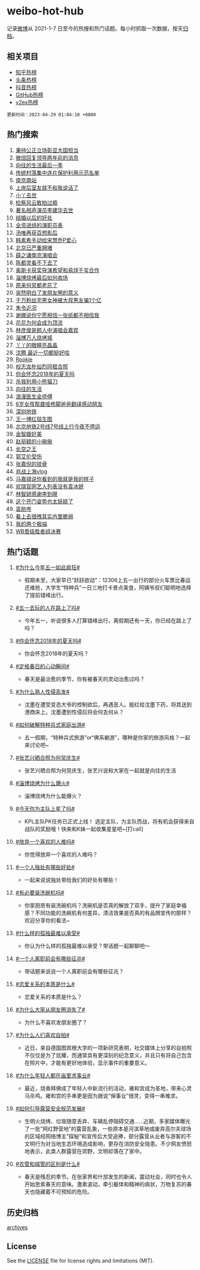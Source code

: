 # weibo-hot-hub

记录[微博](https://www.weibo.com)从 2021-1-7 日至今的热搜和热门话题。每小时抓取一次数据，按天[归档](archives)。

## 相关项目

- [知乎热榜](https://github.com/lonnyzhang423/zhihu-hot-hub)
- [头条热榜](https://github.com/lonnyzhang423/toutiao-hot-hub)
- [抖音热榜](https://github.com/lonnyzhang423/douyin-hot-hub)
- [GitHub热榜](https://github.com/lonnyzhang423/github-hot-hub)
- [v2ex热榜](https://github.com/lonnyzhang423/v2ex-hot-hub)


`更新时间：2023-04-29 01:04:10 +0800`

## 热门搜索

1. [秉持公正立场彰显大国担当](https://m.weibo.cn/search?containerid=100103type%3D1%26t%3D10%26q%3D%23%E7%A7%89%E6%8C%81%E5%85%AC%E6%AD%A3%E7%AB%8B%E5%9C%BA%E5%BD%B0%E6%98%BE%E5%A4%A7%E5%9B%BD%E6%8B%85%E5%BD%93%23&stream_entry_id=51&isnewpage=1&extparam=seat%3D1%26filter_type%3Drealtimehot%26dgr%3D0%26pos%3D0%26c_type%3D51%26stream_entry_id%3D51%26cate%3D10103%26display_time%3D1682701449%26pre_seqid%3D16827014493270639613&luicode=10000011&lfid=106003type%253D25%2526t%253D3%2526disable_hot%253D1%2526filter_type%253Drealtimehot)
1. [微信回复领导两年前的消息](https://m.weibo.cn/search?containerid=100103type%3D1%26t%3D10%26q%3D%23%E5%BE%AE%E4%BF%A1%E5%9B%9E%E5%A4%8D%E9%A2%86%E5%AF%BC%E4%B8%A4%E5%B9%B4%E5%89%8D%E7%9A%84%E6%B6%88%E6%81%AF%23&stream_entry_id=31&isnewpage=1&extparam=seat%3D1%26pos%3D0%26filter_type%3Drealtimehot%26lcate%3D5001%26stream_entry_id%3D31%26q%3D%2523%25E5%25BE%25AE%25E4%25BF%25A1%25E5%259B%259E%25E5%25A4%258D%25E9%25A2%2586%25E5%25AF%25BC%25E4%25B8%25A4%25E5%25B9%25B4%25E5%2589%258D%25E7%259A%2584%25E6%25B6%2588%25E6%2581%25AF%2523%26dgr%3D0%26band_rank%3D1%26flag%3D2%26c_type%3D31%26realpos%3D1%26cate%3D5001%26display_time%3D1682701449%26pre_seqid%3D16827014493270639613&luicode=10000011&lfid=106003type%253D25%2526t%253D3%2526disable_hot%253D1%2526filter_type%253Drealtimehot)
1. [向往的生活最后一季](https://m.weibo.cn/search?containerid=100103type%3D1%26t%3D10%26q%3D%E5%90%91%E5%BE%80%E7%9A%84%E7%94%9F%E6%B4%BB%E6%9C%80%E5%90%8E%E4%B8%80%E5%AD%A3&stream_entry_id=31&isnewpage=1&extparam=seat%3D1%26pos%3D1%26filter_type%3Drealtimehot%26lcate%3D5001%26stream_entry_id%3D31%26q%3D%25E5%2590%2591%25E5%25BE%2580%25E7%259A%2584%25E7%2594%259F%25E6%25B4%25BB%25E6%259C%2580%25E5%2590%258E%25E4%25B8%2580%25E5%25AD%25A3%26dgr%3D0%26band_rank%3D2%26flag%3D2%26c_type%3D31%26realpos%3D2%26cate%3D5001%26display_time%3D1682701449%26pre_seqid%3D16827014493270639613&luicode=10000011&lfid=106003type%253D25%2526t%253D3%2526disable_hot%253D1%2526filter_type%253Drealtimehot)
1. [传统村落集中连片保护利用示范名单](https://m.weibo.cn/search?containerid=100103type%3D1%26t%3D10%26q%3D%23%E4%BC%A0%E7%BB%9F%E6%9D%91%E8%90%BD%E9%9B%86%E4%B8%AD%E8%BF%9E%E7%89%87%E4%BF%9D%E6%8A%A4%E5%88%A9%E7%94%A8%E7%A4%BA%E8%8C%83%E5%90%8D%E5%8D%95%23&stream_entry_id=31&isnewpage=1&extparam=seat%3D1%26pos%3D2%26filter_type%3Drealtimehot%26lcate%3D5001%26stream_entry_id%3D31%26q%3D%2523%25E4%25BC%25A0%25E7%25BB%259F%25E6%259D%2591%25E8%2590%25BD%25E9%259B%2586%25E4%25B8%25AD%25E8%25BF%259E%25E7%2589%2587%25E4%25BF%259D%25E6%258A%25A4%25E5%2588%25A9%25E7%2594%25A8%25E7%25A4%25BA%25E8%258C%2583%25E5%2590%258D%25E5%258D%2595%2523%26dgr%3D0%26band_rank%3D3%26flag%3D0%26c_type%3D31%26realpos%3D3%26cate%3D5001%26display_time%3D1682701449%26pre_seqid%3D16827014493270639613&luicode=10000011&lfid=106003type%253D25%2526t%253D3%2526disable_hot%253D1%2526filter_type%253Drealtimehot)
1. [南京南站](https://m.weibo.cn/search?containerid=100103type%3D1%26t%3D10%26q%3D%E5%8D%97%E4%BA%AC%E5%8D%97%E7%AB%99&stream_entry_id=31&isnewpage=1&extparam=seat%3D1%26pos%3D3%26filter_type%3Drealtimehot%26lcate%3D5001%26stream_entry_id%3D31%26q%3D%25E5%258D%2597%25E4%25BA%25AC%25E5%258D%2597%25E7%25AB%2599%26dgr%3D0%26band_rank%3D4%26flag%3D2%26c_type%3D31%26realpos%3D4%26cate%3D5001%26display_time%3D1682701449%26pre_seqid%3D16827014493270639613&luicode=10000011&lfid=106003type%253D25%2526t%253D3%2526disable_hot%253D1%2526filter_type%253Drealtimehot)
1. [上岸后室友就不和我说话了](https://m.weibo.cn/search?containerid=100103type%3D1%26t%3D10%26q%3D%23%E4%B8%8A%E5%B2%B8%E5%90%8E%E5%AE%A4%E5%8F%8B%E5%B0%B1%E4%B8%8D%E5%92%8C%E6%88%91%E8%AF%B4%E8%AF%9D%E4%BA%86%23&stream_entry_id=31&isnewpage=1&extparam=seat%3D1%26pos%3D4%26filter_type%3Drealtimehot%26lcate%3D5001%26stream_entry_id%3D31%26q%3D%2523%25E4%25B8%258A%25E5%25B2%25B8%25E5%2590%258E%25E5%25AE%25A4%25E5%258F%258B%25E5%25B0%25B1%25E4%25B8%258D%25E5%2592%258C%25E6%2588%2591%25E8%25AF%25B4%25E8%25AF%259D%25E4%25BA%2586%2523%26dgr%3D0%26band_rank%3D5%26flag%3D0%26c_type%3D31%26realpos%3D5%26cate%3D5001%26display_time%3D1682701449%26pre_seqid%3D16827014493270639613&luicode=10000011&lfid=106003type%253D25%2526t%253D3%2526disable_hot%253D1%2526filter_type%253Drealtimehot)
1. [小丫去世](https://m.weibo.cn/search?containerid=100103type%3D1%26t%3D10%26q%3D%E5%B0%8F%E4%B8%AB%E5%8E%BB%E4%B8%96&stream_entry_id=31&isnewpage=1&extparam=seat%3D1%26pos%3D5%26filter_type%3Drealtimehot%26lcate%3D5001%26stream_entry_id%3D31%26q%3D%25E5%25B0%258F%25E4%25B8%25AB%25E5%258E%25BB%25E4%25B8%2596%26dgr%3D0%26band_rank%3D6%26flag%3D0%26c_type%3D31%26realpos%3D6%26cate%3D5001%26display_time%3D1682701449%26pre_seqid%3D16827014493270639613&luicode=10000011&lfid=106003type%253D25%2526t%253D3%2526disable_hot%253D1%2526filter_type%253Drealtimehot)
1. [检察风云敢拍过瘾](https://m.weibo.cn/search?containerid=100103type%3D1%26t%3D10%26q%3D%23%E6%A3%80%E5%AF%9F%E9%A3%8E%E4%BA%91%E6%95%A2%E6%8B%8D%E8%BF%87%E7%98%BE%23&stream_entry_id=31&isnewpage=1&extparam=seat%3D1%26pos%3D6%26lcate%3D5001%26filter_type%3Drealtimehot%26adid%3D187668%26q%3D%2523%25E6%25A3%2580%25E5%25AF%259F%25E9%25A3%258E%25E4%25BA%2591%25E6%2595%25A2%25E6%258B%258D%25E8%25BF%2587%25E7%2598%25BE%2523%26dgr%3D0%26topic_ad%3D1%26band_rank%3D7%26c_type%3D31%26stream_entry_id%3D31%26cate%3D5001%26display_time%3D1682701449%26pre_seqid%3D16827014493270639613&luicode=10000011&lfid=106003type%253D25%2526t%253D3%2526disable_hot%253D1%2526filter_type%253Drealtimehot)
1. [著名相声演员李建华去世](https://m.weibo.cn/search?containerid=100103type%3D1%26t%3D10%26q%3D%23%E8%91%97%E5%90%8D%E7%9B%B8%E5%A3%B0%E6%BC%94%E5%91%98%E6%9D%8E%E5%BB%BA%E5%8D%8E%E5%8E%BB%E4%B8%96%23&stream_entry_id=31&isnewpage=1&extparam=seat%3D1%26pos%3D7%26filter_type%3Drealtimehot%26lcate%3D5001%26stream_entry_id%3D31%26q%3D%2523%25E8%2591%2597%25E5%2590%258D%25E7%259B%25B8%25E5%25A3%25B0%25E6%25BC%2594%25E5%2591%2598%25E6%259D%258E%25E5%25BB%25BA%25E5%258D%258E%25E5%258E%25BB%25E4%25B8%2596%2523%26dgr%3D0%26band_rank%3D7%26flag%3D0%26c_type%3D31%26realpos%3D7%26cate%3D5001%26display_time%3D1682701449%26pre_seqid%3D16827014493270639613&luicode=10000011&lfid=106003type%253D25%2526t%253D3%2526disable_hot%253D1%2526filter_type%253Drealtimehot)
1. [结婚以后的好处](https://m.weibo.cn/search?containerid=100103type%3D1%26t%3D10%26q%3D%E7%BB%93%E5%A9%9A%E4%BB%A5%E5%90%8E%E7%9A%84%E5%A5%BD%E5%A4%84&stream_entry_id=31&isnewpage=1&extparam=seat%3D1%26pos%3D8%26filter_type%3Drealtimehot%26lcate%3D5001%26stream_entry_id%3D31%26q%3D%25E7%25BB%2593%25E5%25A9%259A%25E4%25BB%25A5%25E5%2590%258E%25E7%259A%2584%25E5%25A5%25BD%25E5%25A4%2584%26dgr%3D0%26band_rank%3D8%26flag%3D1%26c_type%3D31%26realpos%3D8%26cate%3D5001%26display_time%3D1682701449%26pre_seqid%3D16827014493270639613&luicode=10000011&lfid=106003type%253D25%2526t%253D3%2526disable_hot%253D1%2526filter_type%253Drealtimehot)
1. [全资进组的演职员表](https://m.weibo.cn/search?containerid=100103type%3D1%26t%3D10%26q%3D%23%E5%85%A8%E8%B5%84%E8%BF%9B%E7%BB%84%E7%9A%84%E6%BC%94%E8%81%8C%E5%91%98%E8%A1%A8%23&stream_entry_id=31&isnewpage=1&extparam=seat%3D1%26pos%3D9%26filter_type%3Drealtimehot%26lcate%3D5001%26stream_entry_id%3D31%26q%3D%2523%25E5%2585%25A8%25E8%25B5%2584%25E8%25BF%259B%25E7%25BB%2584%25E7%259A%2584%25E6%25BC%2594%25E8%2581%258C%25E5%2591%2598%25E8%25A1%25A8%2523%26dgr%3D0%26band_rank%3D9%26flag%3D1%26c_type%3D31%26realpos%3D9%26cate%3D5001%26display_time%3D1682701449%26pre_seqid%3D16827014493270639613&luicode=10000011&lfid=106003type%253D25%2526t%253D3%2526disable_hot%253D1%2526filter_type%253Drealtimehot)
1. [汤唯再获百想影后](https://m.weibo.cn/search?containerid=100103type%3D1%26t%3D10%26q%3D%23%E6%B1%A4%E5%94%AF%E5%86%8D%E8%8E%B7%E7%99%BE%E6%83%B3%E5%BD%B1%E5%90%8E%23&stream_entry_id=31&isnewpage=1&extparam=seat%3D1%26pos%3D10%26filter_type%3Drealtimehot%26lcate%3D5001%26stream_entry_id%3D31%26q%3D%2523%25E6%25B1%25A4%25E5%2594%25AF%25E5%2586%258D%25E8%258E%25B7%25E7%2599%25BE%25E6%2583%25B3%25E5%25BD%25B1%25E5%2590%258E%2523%26dgr%3D0%26band_rank%3D10%26flag%3D0%26c_type%3D31%26realpos%3D10%26cate%3D5001%26display_time%3D1682701449%26pre_seqid%3D16827014493270639613&luicode=10000011&lfid=106003type%253D25%2526t%253D3%2526disable_hot%253D1%2526filter_type%253Drealtimehot)
1. [韩素希手动给宋慧乔P爱心](https://m.weibo.cn/search?containerid=100103type%3D1%26t%3D10%26q%3D%23%E9%9F%A9%E7%B4%A0%E5%B8%8C%E6%89%8B%E5%8A%A8%E7%BB%99%E5%AE%8B%E6%85%A7%E4%B9%94P%E7%88%B1%E5%BF%83%23&stream_entry_id=31&isnewpage=1&extparam=seat%3D1%26pos%3D11%26filter_type%3Drealtimehot%26lcate%3D5001%26stream_entry_id%3D31%26q%3D%2523%25E9%259F%25A9%25E7%25B4%25A0%25E5%25B8%258C%25E6%2589%258B%25E5%258A%25A8%25E7%25BB%2599%25E5%25AE%258B%25E6%2585%25A7%25E4%25B9%2594P%25E7%2588%25B1%25E5%25BF%2583%2523%26dgr%3D0%26band_rank%3D11%26flag%3D1%26c_type%3D31%26realpos%3D11%26cate%3D5001%26display_time%3D1682701449%26pre_seqid%3D16827014493270639613&luicode=10000011&lfid=106003type%253D25%2526t%253D3%2526disable_hot%253D1%2526filter_type%253Drealtimehot)
1. [北京已严重拥堵](https://m.weibo.cn/search?containerid=100103type%3D1%26t%3D10%26q%3D%23%E5%8C%97%E4%BA%AC%E5%B7%B2%E4%B8%A5%E9%87%8D%E6%8B%A5%E5%A0%B5%23&stream_entry_id=31&isnewpage=1&extparam=seat%3D1%26pos%3D12%26filter_type%3Drealtimehot%26lcate%3D5001%26stream_entry_id%3D31%26q%3D%2523%25E5%258C%2597%25E4%25BA%25AC%25E5%25B7%25B2%25E4%25B8%25A5%25E9%2587%258D%25E6%258B%25A5%25E5%25A0%25B5%2523%26dgr%3D0%26band_rank%3D12%26flag%3D0%26c_type%3D31%26realpos%3D12%26cate%3D5001%26display_time%3D1682701449%26pre_seqid%3D16827014493270639613&luicode=10000011&lfid=106003type%253D25%2526t%253D3%2526disable_hot%253D1%2526filter_type%253Drealtimehot)
1. [薛之谦南京演唱会](https://m.weibo.cn/search?containerid=100103type%3D1%26t%3D10%26q%3D%E8%96%9B%E4%B9%8B%E8%B0%A6%E5%8D%97%E4%BA%AC%E6%BC%94%E5%94%B1%E4%BC%9A&stream_entry_id=31&isnewpage=1&extparam=seat%3D1%26pos%3D13%26filter_type%3Drealtimehot%26lcate%3D5001%26stream_entry_id%3D31%26q%3D%25E8%2596%259B%25E4%25B9%258B%25E8%25B0%25A6%25E5%258D%2597%25E4%25BA%25AC%25E6%25BC%2594%25E5%2594%25B1%25E4%25BC%259A%26dgr%3D0%26band_rank%3D13%26flag%3D0%26c_type%3D31%26realpos%3D13%26cate%3D5001%26display_time%3D1682701449%26pre_seqid%3D16827014493270639613&luicode=10000011&lfid=106003type%253D25%2526t%253D3%2526disable_hot%253D1%2526filter_type%253Drealtimehot)
1. [陈都灵看不下去了](https://m.weibo.cn/search?containerid=100103type%3D1%26t%3D10%26q%3D%23%E9%99%88%E9%83%BD%E7%81%B5%E7%9C%8B%E4%B8%8D%E4%B8%8B%E5%8E%BB%E4%BA%86%23&stream_entry_id=31&isnewpage=1&extparam=seat%3D1%26pos%3D14%26filter_type%3Drealtimehot%26lcate%3D5001%26stream_entry_id%3D31%26q%3D%2523%25E9%2599%2588%25E9%2583%25BD%25E7%2581%25B5%25E7%259C%258B%25E4%25B8%258D%25E4%25B8%258B%25E5%258E%25BB%25E4%25BA%2586%2523%26dgr%3D0%26band_rank%3D14%26flag%3D0%26c_type%3D31%26realpos%3D14%26cate%3D5001%26display_time%3D1682701449%26pre_seqid%3D16827014493270639613&luicode=10000011&lfid=106003type%253D25%2526t%253D3%2526disable_hot%253D1%2526filter_type%253Drealtimehot)
1. [奥斯卡获奖导演希望和易烊千玺合作](https://m.weibo.cn/search?containerid=100103type%3D1%26t%3D10%26q%3D%23%E5%A5%A5%E6%96%AF%E5%8D%A1%E8%8E%B7%E5%A5%96%E5%AF%BC%E6%BC%94%E5%B8%8C%E6%9C%9B%E5%92%8C%E6%98%93%E7%83%8A%E5%8D%83%E7%8E%BA%E5%90%88%E4%BD%9C%23&stream_entry_id=31&isnewpage=1&extparam=seat%3D1%26pos%3D15%26filter_type%3Drealtimehot%26lcate%3D5001%26stream_entry_id%3D31%26q%3D%2523%25E5%25A5%25A5%25E6%2596%25AF%25E5%258D%25A1%25E8%258E%25B7%25E5%25A5%2596%25E5%25AF%25BC%25E6%25BC%2594%25E5%25B8%258C%25E6%259C%259B%25E5%2592%258C%25E6%2598%2593%25E7%2583%258A%25E5%258D%2583%25E7%258E%25BA%25E5%2590%2588%25E4%25BD%259C%2523%26dgr%3D0%26band_rank%3D15%26flag%3D1%26c_type%3D31%26realpos%3D15%26cate%3D5001%26display_time%3D1682701449%26pre_seqid%3D16827014493270639613&luicode=10000011&lfid=106003type%253D25%2526t%253D3%2526disable_hot%253D1%2526filter_type%253Drealtimehot)
1. [淄博烧烤最后如何收场](https://m.weibo.cn/search?containerid=100103type%3D1%26t%3D10%26q%3D%E6%B7%84%E5%8D%9A%E7%83%A7%E7%83%A4%E6%9C%80%E5%90%8E%E5%A6%82%E4%BD%95%E6%94%B6%E5%9C%BA&stream_entry_id=31&isnewpage=1&extparam=seat%3D1%26pos%3D16%26filter_type%3Drealtimehot%26lcate%3D5001%26stream_entry_id%3D31%26q%3D%25E6%25B7%2584%25E5%258D%259A%25E7%2583%25A7%25E7%2583%25A4%25E6%259C%2580%25E5%2590%258E%25E5%25A6%2582%25E4%25BD%2595%25E6%2594%25B6%25E5%259C%25BA%26dgr%3D0%26band_rank%3D16%26flag%3D0%26c_type%3D31%26realpos%3D16%26cate%3D5001%26display_time%3D1682701449%26pre_seqid%3D16827014493270639613&luicode=10000011&lfid=106003type%253D25%2526t%253D3%2526disable_hot%253D1%2526filter_type%253Drealtimehot)
1. [原来何炅都老花了](https://m.weibo.cn/search?containerid=100103type%3D1%26t%3D10%26q%3D%23%E5%8E%9F%E6%9D%A5%E4%BD%95%E7%82%85%E9%83%BD%E8%80%81%E8%8A%B1%E4%BA%86%23&stream_entry_id=31&isnewpage=1&extparam=seat%3D1%26pos%3D17%26filter_type%3Drealtimehot%26lcate%3D5001%26stream_entry_id%3D31%26q%3D%2523%25E5%258E%259F%25E6%259D%25A5%25E4%25BD%2595%25E7%2582%2585%25E9%2583%25BD%25E8%2580%2581%25E8%258A%25B1%25E4%25BA%2586%2523%26dgr%3D0%26band_rank%3D17%26flag%3D0%26c_type%3D31%26realpos%3D17%26cate%3D5001%26display_time%3D1682701449%26pre_seqid%3D16827014493270639613&luicode=10000011&lfid=106003type%253D25%2526t%253D3%2526disable_hot%253D1%2526filter_type%253Drealtimehot)
1. [突然明白了发朋友圈的意义](https://m.weibo.cn/search?containerid=100103type%3D1%26t%3D10%26q%3D%23%E7%AA%81%E7%84%B6%E6%98%8E%E7%99%BD%E4%BA%86%E5%8F%91%E6%9C%8B%E5%8F%8B%E5%9C%88%E7%9A%84%E6%84%8F%E4%B9%89%23&stream_entry_id=31&isnewpage=1&extparam=seat%3D1%26pos%3D18%26filter_type%3Drealtimehot%26lcate%3D5001%26stream_entry_id%3D31%26q%3D%2523%25E7%25AA%2581%25E7%2584%25B6%25E6%2598%258E%25E7%2599%25BD%25E4%25BA%2586%25E5%258F%2591%25E6%259C%258B%25E5%258F%258B%25E5%259C%2588%25E7%259A%2584%25E6%2584%258F%25E4%25B9%2589%2523%26dgr%3D0%26band_rank%3D18%26flag%3D0%26c_type%3D31%26realpos%3D18%26cate%3D5001%26display_time%3D1682701449%26pre_seqid%3D16827014493270639613&luicode=10000011&lfid=106003type%253D25%2526t%253D3%2526disable_hot%253D1%2526filter_type%253Drealtimehot)
1. [千万粉丝宅男女神被大叔男友骗1个亿](https://m.weibo.cn/search?containerid=100103type%3D1%26t%3D10%26q%3D%E5%8D%83%E4%B8%87%E7%B2%89%E4%B8%9D%E5%AE%85%E7%94%B7%E5%A5%B3%E7%A5%9E%E8%A2%AB%E5%A4%A7%E5%8F%94%E7%94%B7%E5%8F%8B%E9%AA%971%E4%B8%AA%E4%BA%BF&stream_entry_id=31&isnewpage=1&extparam=seat%3D1%26pos%3D19%26filter_type%3Drealtimehot%26lcate%3D5001%26stream_entry_id%3D31%26q%3D%25E5%258D%2583%25E4%25B8%2587%25E7%25B2%2589%25E4%25B8%259D%25E5%25AE%2585%25E7%2594%25B7%25E5%25A5%25B3%25E7%25A5%259E%25E8%25A2%25AB%25E5%25A4%25A7%25E5%258F%2594%25E7%2594%25B7%25E5%258F%258B%25E9%25AA%25971%25E4%25B8%25AA%25E4%25BA%25BF%26dgr%3D0%26band_rank%3D19%26flag%3D0%26c_type%3D31%26realpos%3D19%26cate%3D5001%26display_time%3D1682701449%26pre_seqid%3D16827014493270639613&luicode=10000011&lfid=106003type%253D25%2526t%253D3%2526disable_hot%253D1%2526filter_type%253Drealtimehot)
1. [朱令近况](https://m.weibo.cn/search?containerid=100103type%3D1%26t%3D10%26q%3D%E6%9C%B1%E4%BB%A4%E8%BF%91%E5%86%B5&stream_entry_id=31&isnewpage=1&extparam=seat%3D1%26pos%3D20%26filter_type%3Drealtimehot%26lcate%3D5001%26stream_entry_id%3D31%26q%3D%25E6%259C%25B1%25E4%25BB%25A4%25E8%25BF%2591%25E5%2586%25B5%26dgr%3D0%26band_rank%3D20%26flag%3D1%26c_type%3D31%26realpos%3D20%26cate%3D5001%26display_time%3D1682701449%26pre_seqid%3D16827014493270639613&luicode=10000011&lfid=106003type%253D25%2526t%253D3%2526disable_hot%253D1%2526filter_type%253Drealtimehot)
1. [谢娜说你宁愿相信一张纸都不相信我](https://m.weibo.cn/search?containerid=100103type%3D1%26t%3D10%26q%3D%23%E8%B0%A2%E5%A8%9C%E8%AF%B4%E4%BD%A0%E5%AE%81%E6%84%BF%E7%9B%B8%E4%BF%A1%E4%B8%80%E5%BC%A0%E7%BA%B8%E9%83%BD%E4%B8%8D%E7%9B%B8%E4%BF%A1%E6%88%91%23&stream_entry_id=31&isnewpage=1&extparam=seat%3D1%26pos%3D21%26filter_type%3Drealtimehot%26lcate%3D5001%26stream_entry_id%3D31%26q%3D%2523%25E8%25B0%25A2%25E5%25A8%259C%25E8%25AF%25B4%25E4%25BD%25A0%25E5%25AE%2581%25E6%2584%25BF%25E7%259B%25B8%25E4%25BF%25A1%25E4%25B8%2580%25E5%25BC%25A0%25E7%25BA%25B8%25E9%2583%25BD%25E4%25B8%258D%25E7%259B%25B8%25E4%25BF%25A1%25E6%2588%2591%2523%26dgr%3D0%26band_rank%3D21%26flag%3D0%26c_type%3D31%26realpos%3D21%26cate%3D5001%26display_time%3D1682701449%26pre_seqid%3D16827014493270639613&luicode=10000011&lfid=106003type%253D25%2526t%253D3%2526disable_hot%253D1%2526filter_type%253Drealtimehot)
1. [花花为何会成为顶流](https://m.weibo.cn/search?containerid=100103type%3D1%26t%3D10%26q%3D%23%E8%8A%B1%E8%8A%B1%E4%B8%BA%E4%BD%95%E4%BC%9A%E6%88%90%E4%B8%BA%E9%A1%B6%E6%B5%81%23&stream_entry_id=31&isnewpage=1&extparam=seat%3D1%26pos%3D22%26filter_type%3Drealtimehot%26lcate%3D5001%26stream_entry_id%3D31%26q%3D%2523%25E8%258A%25B1%25E8%258A%25B1%25E4%25B8%25BA%25E4%25BD%2595%25E4%25BC%259A%25E6%2588%2590%25E4%25B8%25BA%25E9%25A1%25B6%25E6%25B5%2581%2523%26dgr%3D0%26band_rank%3D22%26flag%3D1%26c_type%3D31%26realpos%3D22%26cate%3D5001%26display_time%3D1682701449%26pre_seqid%3D16827014493270639613&luicode=10000011&lfid=106003type%253D25%2526t%253D3%2526disable_hot%253D1%2526filter_type%253Drealtimehot)
1. [林彦俊是颜人中演唱会嘉宾](https://m.weibo.cn/search?containerid=100103type%3D1%26t%3D10%26q%3D%E6%9E%97%E5%BD%A6%E4%BF%8A%E6%98%AF%E9%A2%9C%E4%BA%BA%E4%B8%AD%E6%BC%94%E5%94%B1%E4%BC%9A%E5%98%89%E5%AE%BE&stream_entry_id=31&isnewpage=1&extparam=seat%3D1%26pos%3D23%26filter_type%3Drealtimehot%26lcate%3D5001%26stream_entry_id%3D31%26q%3D%25E6%259E%2597%25E5%25BD%25A6%25E4%25BF%258A%25E6%2598%25AF%25E9%25A2%259C%25E4%25BA%25BA%25E4%25B8%25AD%25E6%25BC%2594%25E5%2594%25B1%25E4%25BC%259A%25E5%2598%2589%25E5%25AE%25BE%26dgr%3D0%26band_rank%3D23%26flag%3D0%26c_type%3D31%26realpos%3D23%26cate%3D5001%26display_time%3D1682701449%26pre_seqid%3D16827014493270639613&luicode=10000011&lfid=106003type%253D25%2526t%253D3%2526disable_hot%253D1%2526filter_type%253Drealtimehot)
1. [淄博万人烧烤城](https://m.weibo.cn/search?containerid=100103type%3D1%26t%3D10%26q%3D%E6%B7%84%E5%8D%9A%E4%B8%87%E4%BA%BA%E7%83%A7%E7%83%A4%E5%9F%8E&stream_entry_id=31&isnewpage=1&extparam=seat%3D1%26pos%3D24%26filter_type%3Drealtimehot%26lcate%3D5001%26stream_entry_id%3D31%26q%3D%25E6%25B7%2584%25E5%258D%259A%25E4%25B8%2587%25E4%25BA%25BA%25E7%2583%25A7%25E7%2583%25A4%25E5%259F%258E%26dgr%3D0%26band_rank%3D24%26flag%3D0%26c_type%3D31%26realpos%3D24%26cate%3D5001%26display_time%3D1682701449%26pre_seqid%3D16827014493270639613&luicode=10000011&lfid=106003type%253D25%2526t%253D3%2526disable_hot%253D1%2526filter_type%253Drealtimehot)
1. [丫丫的眼睛亮晶晶](https://m.weibo.cn/search?containerid=100103type%3D1%26t%3D10%26q%3D%23%E4%B8%AB%E4%B8%AB%E7%9A%84%E7%9C%BC%E7%9D%9B%E4%BA%AE%E6%99%B6%E6%99%B6%23&stream_entry_id=31&isnewpage=1&extparam=seat%3D1%26pos%3D25%26filter_type%3Drealtimehot%26lcate%3D5001%26stream_entry_id%3D31%26q%3D%2523%25E4%25B8%25AB%25E4%25B8%25AB%25E7%259A%2584%25E7%259C%25BC%25E7%259D%259B%25E4%25BA%25AE%25E6%2599%25B6%25E6%2599%25B6%2523%26dgr%3D0%26band_rank%3D25%26flag%3D0%26c_type%3D31%26realpos%3D25%26cate%3D5001%26display_time%3D1682701449%26pre_seqid%3D16827014493270639613&luicode=10000011&lfid=106003type%253D25%2526t%253D3%2526disable_hot%253D1%2526filter_type%253Drealtimehot)
1. [沈腾 最近一切都挺好哈](https://m.weibo.cn/search?containerid=100103type%3D1%26t%3D10%26q%3D%E6%B2%88%E8%85%BE+%E6%9C%80%E8%BF%91%E4%B8%80%E5%88%87%E9%83%BD%E6%8C%BA%E5%A5%BD%E5%93%88&stream_entry_id=31&isnewpage=1&extparam=seat%3D1%26pos%3D26%26filter_type%3Drealtimehot%26lcate%3D5001%26stream_entry_id%3D31%26q%3D%25E6%25B2%2588%25E8%2585%25BE%2520%25E6%259C%2580%25E8%25BF%2591%25E4%25B8%2580%25E5%2588%2587%25E9%2583%25BD%25E6%258C%25BA%25E5%25A5%25BD%25E5%2593%2588%26dgr%3D0%26band_rank%3D26%26flag%3D0%26c_type%3D31%26realpos%3D26%26cate%3D5001%26display_time%3D1682701449%26pre_seqid%3D16827014493270639613&luicode=10000011&lfid=106003type%253D25%2526t%253D3%2526disable_hot%253D1%2526filter_type%253Drealtimehot)
1. [Rookie](https://m.weibo.cn/search?containerid=100103type%3D1%26t%3D10%26q%3DRookie&stream_entry_id=31&isnewpage=1&extparam=seat%3D1%26pos%3D27%26filter_type%3Drealtimehot%26lcate%3D5001%26stream_entry_id%3D31%26q%3DRookie%26dgr%3D0%26band_rank%3D27%26flag%3D0%26c_type%3D31%26realpos%3D27%26cate%3D5001%26display_time%3D1682701449%26pre_seqid%3D16827014493270639613&luicode=10000011&lfid=106003type%253D25%2526t%253D3%2526disable_hot%253D1%2526filter_type%253Drealtimehot)
1. [权志龙朴灿烈同框合照](https://m.weibo.cn/search?containerid=100103type%3D1%26t%3D10%26q%3D%23%E6%9D%83%E5%BF%97%E9%BE%99%E6%9C%B4%E7%81%BF%E7%83%88%E5%90%8C%E6%A1%86%E5%90%88%E7%85%A7%23&stream_entry_id=31&isnewpage=1&extparam=seat%3D1%26pos%3D28%26filter_type%3Drealtimehot%26lcate%3D5001%26stream_entry_id%3D31%26q%3D%2523%25E6%259D%2583%25E5%25BF%2597%25E9%25BE%2599%25E6%259C%25B4%25E7%2581%25BF%25E7%2583%2588%25E5%2590%258C%25E6%25A1%2586%25E5%2590%2588%25E7%2585%25A7%2523%26dgr%3D0%26band_rank%3D28%26flag%3D0%26c_type%3D31%26realpos%3D28%26cate%3D5001%26display_time%3D1682701449%26pre_seqid%3D16827014493270639613&luicode=10000011&lfid=106003type%253D25%2526t%253D3%2526disable_hot%253D1%2526filter_type%253Drealtimehot)
1. [你会怀念2018年的夏天吗](https://m.weibo.cn/search?containerid=100103type%3D1%26t%3D10%26q%3D%23%E4%BD%A0%E4%BC%9A%E6%80%80%E5%BF%B52018%E5%B9%B4%E7%9A%84%E5%A4%8F%E5%A4%A9%E5%90%97%23&stream_entry_id=31&isnewpage=1&extparam=seat%3D1%26pos%3D29%26filter_type%3Drealtimehot%26lcate%3D5001%26stream_entry_id%3D31%26q%3D%2523%25E4%25BD%25A0%25E4%25BC%259A%25E6%2580%2580%25E5%25BF%25B52018%25E5%25B9%25B4%25E7%259A%2584%25E5%25A4%258F%25E5%25A4%25A9%25E5%2590%2597%2523%26dgr%3D0%26band_rank%3D29%26flag%3D0%26c_type%3D31%26realpos%3D29%26cate%3D5001%26display_time%3D1682701449%26pre_seqid%3D16827014493270639613&luicode=10000011&lfid=106003type%253D25%2526t%253D3%2526disable_hot%253D1%2526filter_type%253Drealtimehot)
1. [杀我别用小熊猫刀](https://m.weibo.cn/search?containerid=100103type%3D1%26t%3D10%26q%3D%E6%9D%80%E6%88%91%E5%88%AB%E7%94%A8%E5%B0%8F%E7%86%8A%E7%8C%AB%E5%88%80&stream_entry_id=31&isnewpage=1&extparam=seat%3D1%26pos%3D30%26filter_type%3Drealtimehot%26lcate%3D5001%26stream_entry_id%3D31%26q%3D%25E6%259D%2580%25E6%2588%2591%25E5%2588%25AB%25E7%2594%25A8%25E5%25B0%258F%25E7%2586%258A%25E7%258C%25AB%25E5%2588%2580%26dgr%3D0%26band_rank%3D30%26flag%3D0%26c_type%3D31%26realpos%3D30%26cate%3D5001%26display_time%3D1682701449%26pre_seqid%3D16827014493270639613&luicode=10000011&lfid=106003type%253D25%2526t%253D3%2526disable_hot%253D1%2526filter_type%253Drealtimehot)
1. [向往的生活](https://m.weibo.cn/search?containerid=100103type%3D1%26t%3D10%26q%3D%E5%90%91%E5%BE%80%E7%9A%84%E7%94%9F%E6%B4%BB&stream_entry_id=31&isnewpage=1&extparam=seat%3D1%26pos%3D31%26filter_type%3Drealtimehot%26lcate%3D5001%26stream_entry_id%3D31%26q%3D%25E5%2590%2591%25E5%25BE%2580%25E7%259A%2584%25E7%2594%259F%25E6%25B4%25BB%26dgr%3D0%26band_rank%3D31%26flag%3D0%26c_type%3D31%26realpos%3D31%26cate%3D5001%26display_time%3D1682701449%26pre_seqid%3D16827014493270639613&luicode=10000011&lfid=106003type%253D25%2526t%253D3%2526disable_hot%253D1%2526filter_type%253Drealtimehot)
1. [浪漫医生金师傅](https://m.weibo.cn/search?containerid=100103type%3D1%26t%3D10%26q%3D%E6%B5%AA%E6%BC%AB%E5%8C%BB%E7%94%9F%E9%87%91%E5%B8%88%E5%82%85&stream_entry_id=31&isnewpage=1&extparam=seat%3D1%26pos%3D32%26filter_type%3Drealtimehot%26lcate%3D5001%26stream_entry_id%3D31%26q%3D%25E6%25B5%25AA%25E6%25BC%25AB%25E5%258C%25BB%25E7%2594%259F%25E9%2587%2591%25E5%25B8%2588%25E5%2582%2585%26dgr%3D0%26band_rank%3D32%26flag%3D0%26c_type%3D31%26realpos%3D32%26cate%3D5001%26display_time%3D1682701449%26pre_seqid%3D16827014493270639613&luicode=10000011&lfid=106003type%253D25%2526t%253D3%2526disable_hot%253D1%2526filter_type%253Drealtimehot)
1. [6岁女孩帮聋哑修脚爸爸翻译感动网友](https://m.weibo.cn/search?containerid=100103type%3D1%26t%3D10%26q%3D%236%E5%B2%81%E5%A5%B3%E5%AD%A9%E5%B8%AE%E8%81%8B%E5%93%91%E4%BF%AE%E8%84%9A%E7%88%B8%E7%88%B8%E7%BF%BB%E8%AF%91%E6%84%9F%E5%8A%A8%E7%BD%91%E5%8F%8B%23&stream_entry_id=31&isnewpage=1&extparam=seat%3D1%26pos%3D33%26filter_type%3Drealtimehot%26lcate%3D5001%26stream_entry_id%3D31%26q%3D%25236%25E5%25B2%2581%25E5%25A5%25B3%25E5%25AD%25A9%25E5%25B8%25AE%25E8%2581%258B%25E5%2593%2591%25E4%25BF%25AE%25E8%2584%259A%25E7%2588%25B8%25E7%2588%25B8%25E7%25BF%25BB%25E8%25AF%2591%25E6%2584%259F%25E5%258A%25A8%25E7%25BD%2591%25E5%258F%258B%2523%26dgr%3D0%26band_rank%3D33%26flag%3D1%26c_type%3D31%26realpos%3D33%26cate%3D5001%26display_time%3D1682701449%26pre_seqid%3D16827014493270639613&luicode=10000011&lfid=106003type%253D25%2526t%253D3%2526disable_hot%253D1%2526filter_type%253Drealtimehot)
1. [深圳地铁](https://m.weibo.cn/search?containerid=100103type%3D1%26t%3D10%26q%3D%23%E6%B7%B1%E5%9C%B3%E5%9C%B0%E9%93%81%23&stream_entry_id=31&isnewpage=1&extparam=seat%3D1%26pos%3D34%26filter_type%3Drealtimehot%26lcate%3D5001%26stream_entry_id%3D31%26q%3D%2523%25E6%25B7%25B1%25E5%259C%25B3%25E5%259C%25B0%25E9%2593%2581%2523%26dgr%3D0%26band_rank%3D34%26flag%3D1%26c_type%3D31%26realpos%3D34%26cate%3D5001%26display_time%3D1682701449%26pre_seqid%3D16827014493270639613&luicode=10000011&lfid=106003type%253D25%2526t%253D3%2526disable_hot%253D1%2526filter_type%253Drealtimehot)
1. [王一博红毯生图](https://m.weibo.cn/search?containerid=100103type%3D1%26t%3D10%26q%3D%23%E7%8E%8B%E4%B8%80%E5%8D%9A%E7%BA%A2%E6%AF%AF%E7%94%9F%E5%9B%BE%23&stream_entry_id=31&isnewpage=1&extparam=seat%3D1%26pos%3D35%26filter_type%3Drealtimehot%26lcate%3D5001%26stream_entry_id%3D31%26q%3D%2523%25E7%258E%258B%25E4%25B8%2580%25E5%258D%259A%25E7%25BA%25A2%25E6%25AF%25AF%25E7%2594%259F%25E5%259B%25BE%2523%26dgr%3D0%26band_rank%3D35%26flag%3D0%26c_type%3D31%26realpos%3D35%26cate%3D5001%26display_time%3D1682701449%26pre_seqid%3D16827014493270639613&luicode=10000011&lfid=106003type%253D25%2526t%253D3%2526disable_hot%253D1%2526filter_type%253Drealtimehot)
1. [北京地铁2号线7号线上行今夜不停运](https://m.weibo.cn/search?containerid=100103type%3D1%26t%3D10%26q%3D%23%E5%8C%97%E4%BA%AC%E5%9C%B0%E9%93%812%E5%8F%B7%E7%BA%BF7%E5%8F%B7%E7%BA%BF%E4%B8%8A%E8%A1%8C%E4%BB%8A%E5%A4%9C%E4%B8%8D%E5%81%9C%E8%BF%90%23&stream_entry_id=31&isnewpage=1&extparam=seat%3D1%26pos%3D36%26filter_type%3Drealtimehot%26lcate%3D5001%26stream_entry_id%3D31%26q%3D%2523%25E5%258C%2597%25E4%25BA%25AC%25E5%259C%25B0%25E9%2593%25812%25E5%258F%25B7%25E7%25BA%25BF7%25E5%258F%25B7%25E7%25BA%25BF%25E4%25B8%258A%25E8%25A1%258C%25E4%25BB%258A%25E5%25A4%259C%25E4%25B8%258D%25E5%2581%259C%25E8%25BF%2590%2523%26dgr%3D0%26band_rank%3D36%26flag%3D0%26c_type%3D31%26realpos%3D36%26cate%3D5001%26display_time%3D1682701449%26pre_seqid%3D16827014493270639613&luicode=10000011&lfid=106003type%253D25%2526t%253D3%2526disable_hot%253D1%2526filter_type%253Drealtimehot)
1. [金智媛好美](https://m.weibo.cn/search?containerid=100103type%3D1%26t%3D10%26q%3D%E9%87%91%E6%99%BA%E5%AA%9B%E5%A5%BD%E7%BE%8E&stream_entry_id=31&isnewpage=1&extparam=seat%3D1%26pos%3D37%26filter_type%3Drealtimehot%26lcate%3D5001%26stream_entry_id%3D31%26q%3D%25E9%2587%2591%25E6%2599%25BA%25E5%25AA%259B%25E5%25A5%25BD%25E7%25BE%258E%26dgr%3D0%26band_rank%3D37%26flag%3D0%26c_type%3D31%26realpos%3D37%26cate%3D5001%26display_time%3D1682701449%26pre_seqid%3D16827014493270639613&luicode=10000011&lfid=106003type%253D25%2526t%253D3%2526disable_hot%253D1%2526filter_type%253Drealtimehot)
1. [赵丽颖的小揪揪](https://m.weibo.cn/search?containerid=100103type%3D1%26t%3D10%26q%3D%23%E8%B5%B5%E4%B8%BD%E9%A2%96%E7%9A%84%E5%B0%8F%E6%8F%AA%E6%8F%AA%23&stream_entry_id=31&isnewpage=1&extparam=seat%3D1%26pos%3D38%26filter_type%3Drealtimehot%26lcate%3D5001%26stream_entry_id%3D31%26q%3D%2523%25E8%25B5%25B5%25E4%25B8%25BD%25E9%25A2%2596%25E7%259A%2584%25E5%25B0%258F%25E6%258F%25AA%25E6%258F%25AA%2523%26dgr%3D0%26band_rank%3D38%26flag%3D0%26c_type%3D31%26realpos%3D38%26cate%3D5001%26display_time%3D1682701449%26pre_seqid%3D16827014493270639613&luicode=10000011&lfid=106003type%253D25%2526t%253D3%2526disable_hot%253D1%2526filter_type%253Drealtimehot)
1. [长空之王](https://m.weibo.cn/search?containerid=100103type%3D1%26t%3D10%26q%3D%E9%95%BF%E7%A9%BA%E4%B9%8B%E7%8E%8B&stream_entry_id=31&isnewpage=1&extparam=seat%3D1%26pos%3D39%26filter_type%3Drealtimehot%26lcate%3D5001%26stream_entry_id%3D31%26q%3D%25E9%2595%25BF%25E7%25A9%25BA%25E4%25B9%258B%25E7%258E%258B%26dgr%3D0%26band_rank%3D39%26flag%3D0%26c_type%3D31%26realpos%3D39%26cate%3D5001%26display_time%3D1682701449%26pre_seqid%3D16827014493270639613&luicode=10000011&lfid=106003type%253D25%2526t%253D3%2526disable_hot%253D1%2526filter_type%253Drealtimehot)
1. [郭艾伦受伤](https://m.weibo.cn/search?containerid=100103type%3D1%26t%3D10%26q%3D%E9%83%AD%E8%89%BE%E4%BC%A6%E5%8F%97%E4%BC%A4&stream_entry_id=31&isnewpage=1&extparam=seat%3D1%26pos%3D40%26filter_type%3Drealtimehot%26lcate%3D5001%26stream_entry_id%3D31%26q%3D%25E9%2583%25AD%25E8%2589%25BE%25E4%25BC%25A6%25E5%258F%2597%25E4%25BC%25A4%26dgr%3D0%26band_rank%3D40%26flag%3D0%26c_type%3D31%26realpos%3D40%26cate%3D5001%26display_time%3D1682701449%26pre_seqid%3D16827014493270639613&luicode=10000011&lfid=106003type%253D25%2526t%253D3%2526disable_hot%253D1%2526filter_type%253Drealtimehot)
1. [张嘉倪的锁骨](https://m.weibo.cn/search?containerid=100103type%3D1%26t%3D10%26q%3D%23%E5%BC%A0%E5%98%89%E5%80%AA%E7%9A%84%E9%94%81%E9%AA%A8%23&stream_entry_id=31&isnewpage=1&extparam=seat%3D1%26pos%3D41%26filter_type%3Drealtimehot%26lcate%3D5001%26stream_entry_id%3D31%26q%3D%2523%25E5%25BC%25A0%25E5%2598%2589%25E5%2580%25AA%25E7%259A%2584%25E9%2594%2581%25E9%25AA%25A8%2523%26dgr%3D0%26band_rank%3D41%26flag%3D0%26c_type%3D31%26realpos%3D41%26cate%3D5001%26display_time%3D1682701449%26pre_seqid%3D16827014493270639613&luicode=10000011&lfid=106003type%253D25%2526t%253D3%2526disable_hot%253D1%2526filter_type%253Drealtimehot)
1. [肖战上海vlog](https://m.weibo.cn/search?containerid=100103type%3D1%26t%3D10%26q%3D%23%E8%82%96%E6%88%98%E4%B8%8A%E6%B5%B7vlog%23&stream_entry_id=31&isnewpage=1&extparam=seat%3D1%26pos%3D42%26filter_type%3Drealtimehot%26lcate%3D5001%26stream_entry_id%3D31%26q%3D%2523%25E8%2582%2596%25E6%2588%2598%25E4%25B8%258A%25E6%25B5%25B7vlog%2523%26dgr%3D0%26band_rank%3D42%26flag%3D0%26c_type%3D31%26realpos%3D42%26cate%3D5001%26display_time%3D1682701449%26pre_seqid%3D16827014493270639613&luicode=10000011&lfid=106003type%253D25%2526t%253D3%2526disable_hot%253D1%2526filter_type%253Drealtimehot)
1. [马嘉祺说你看到的我就是我的样子](https://m.weibo.cn/search?containerid=100103type%3D1%26t%3D10%26q%3D%23%E9%A9%AC%E5%98%89%E7%A5%BA%E8%AF%B4%E4%BD%A0%E7%9C%8B%E5%88%B0%E7%9A%84%E6%88%91%E5%B0%B1%E6%98%AF%E6%88%91%E7%9A%84%E6%A0%B7%E5%AD%90%23&stream_entry_id=31&isnewpage=1&extparam=seat%3D1%26pos%3D43%26filter_type%3Drealtimehot%26lcate%3D5001%26stream_entry_id%3D31%26q%3D%2523%25E9%25A9%25AC%25E5%2598%2589%25E7%25A5%25BA%25E8%25AF%25B4%25E4%25BD%25A0%25E7%259C%258B%25E5%2588%25B0%25E7%259A%2584%25E6%2588%2591%25E5%25B0%25B1%25E6%2598%25AF%25E6%2588%2591%25E7%259A%2584%25E6%25A0%25B7%25E5%25AD%2590%2523%26dgr%3D0%26band_rank%3D43%26flag%3D1%26c_type%3D31%26realpos%3D43%26cate%3D5001%26display_time%3D1682701449%26pre_seqid%3D16827014493270639613&luicode=10000011&lfid=106003type%253D25%2526t%253D3%2526disable_hot%253D1%2526filter_type%253Drealtimehot)
1. [欢瑞官网艺人列表没有袁冰妍](https://m.weibo.cn/search?containerid=100103type%3D1%26t%3D10%26q%3D%23%E6%AC%A2%E7%91%9E%E5%AE%98%E7%BD%91%E8%89%BA%E4%BA%BA%E5%88%97%E8%A1%A8%E6%B2%A1%E6%9C%89%E8%A2%81%E5%86%B0%E5%A6%8D%23&stream_entry_id=31&isnewpage=1&extparam=seat%3D1%26pos%3D44%26filter_type%3Drealtimehot%26lcate%3D5001%26stream_entry_id%3D31%26q%3D%2523%25E6%25AC%25A2%25E7%2591%259E%25E5%25AE%2598%25E7%25BD%2591%25E8%2589%25BA%25E4%25BA%25BA%25E5%2588%2597%25E8%25A1%25A8%25E6%25B2%25A1%25E6%259C%2589%25E8%25A2%2581%25E5%2586%25B0%25E5%25A6%258D%2523%26dgr%3D0%26band_rank%3D44%26flag%3D0%26c_type%3D31%26realpos%3D44%26cate%3D5001%26display_time%3D1682701449%26pre_seqid%3D16827014493270639613&luicode=10000011&lfid=106003type%253D25%2526t%253D3%2526disable_hot%253D1%2526filter_type%253Drealtimehot)
1. [林智妍感谢李到晛](https://m.weibo.cn/search?containerid=100103type%3D1%26t%3D10%26q%3D%23%E6%9E%97%E6%99%BA%E5%A6%8D%E6%84%9F%E8%B0%A2%E6%9D%8E%E5%88%B0%E6%99%9B%23&stream_entry_id=31&isnewpage=1&extparam=seat%3D1%26pos%3D45%26filter_type%3Drealtimehot%26lcate%3D5001%26stream_entry_id%3D31%26q%3D%2523%25E6%259E%2597%25E6%2599%25BA%25E5%25A6%258D%25E6%2584%259F%25E8%25B0%25A2%25E6%259D%258E%25E5%2588%25B0%25E6%2599%259B%2523%26dgr%3D0%26band_rank%3D45%26flag%3D0%26c_type%3D31%26realpos%3D45%26cate%3D5001%26display_time%3D1682701449%26pre_seqid%3D16827014493270639613&luicode=10000011&lfid=106003type%253D25%2526t%253D3%2526disable_hot%253D1%2526filter_type%253Drealtimehot)
1. [这个开门姿势也太妖娆了](https://m.weibo.cn/search?containerid=100103type%3D1%26t%3D10%26q%3D%23%E8%BF%99%E4%B8%AA%E5%BC%80%E9%97%A8%E5%A7%BF%E5%8A%BF%E4%B9%9F%E5%A4%AA%E5%A6%96%E5%A8%86%E4%BA%86%23&stream_entry_id=31&isnewpage=1&extparam=seat%3D1%26pos%3D46%26filter_type%3Drealtimehot%26lcate%3D5001%26stream_entry_id%3D31%26q%3D%2523%25E8%25BF%2599%25E4%25B8%25AA%25E5%25BC%2580%25E9%2597%25A8%25E5%25A7%25BF%25E5%258A%25BF%25E4%25B9%259F%25E5%25A4%25AA%25E5%25A6%2596%25E5%25A8%2586%25E4%25BA%2586%2523%26dgr%3D0%26band_rank%3D46%26flag%3D1%26c_type%3D31%26realpos%3D46%26cate%3D5001%26display_time%3D1682701449%26pre_seqid%3D16827014493270639613&luicode=10000011&lfid=106003type%253D25%2526t%253D3%2526disable_hot%253D1%2526filter_type%253Drealtimehot)
1. [袁励岑](https://m.weibo.cn/search?containerid=100103type%3D1%26t%3D10%26q%3D%E8%A2%81%E5%8A%B1%E5%B2%91&stream_entry_id=31&isnewpage=1&extparam=seat%3D1%26pos%3D47%26filter_type%3Drealtimehot%26lcate%3D5001%26stream_entry_id%3D31%26q%3D%25E8%25A2%2581%25E5%258A%25B1%25E5%25B2%2591%26dgr%3D0%26band_rank%3D47%26flag%3D1%26c_type%3D31%26realpos%3D47%26cate%3D5001%26display_time%3D1682701449%26pre_seqid%3D16827014493270639613&luicode=10000011&lfid=106003type%253D25%2526t%253D3%2526disable_hot%253D1%2526filter_type%253Drealtimehot)
1. [看上去很拽其实内里脆弱](https://m.weibo.cn/search?containerid=100103type%3D1%26t%3D10%26q%3D%E7%9C%8B%E4%B8%8A%E5%8E%BB%E5%BE%88%E6%8B%BD%E5%85%B6%E5%AE%9E%E5%86%85%E9%87%8C%E8%84%86%E5%BC%B1&stream_entry_id=31&isnewpage=1&extparam=seat%3D1%26pos%3D48%26filter_type%3Drealtimehot%26lcate%3D5001%26stream_entry_id%3D31%26q%3D%25E7%259C%258B%25E4%25B8%258A%25E5%258E%25BB%25E5%25BE%2588%25E6%258B%25BD%25E5%2585%25B6%25E5%25AE%259E%25E5%2586%2585%25E9%2587%258C%25E8%2584%2586%25E5%25BC%25B1%26dgr%3D0%26band_rank%3D48%26flag%3D1%26c_type%3D31%26realpos%3D48%26cate%3D5001%26display_time%3D1682701449%26pre_seqid%3D16827014493270639613&luicode=10000011&lfid=106003type%253D25%2526t%253D3%2526disable_hot%253D1%2526filter_type%253Drealtimehot)
1. [我的两个极端](https://m.weibo.cn/search?containerid=100103type%3D1%26t%3D10%26q%3D%E6%88%91%E7%9A%84%E4%B8%A4%E4%B8%AA%E6%9E%81%E7%AB%AF&stream_entry_id=31&isnewpage=1&extparam=seat%3D1%26pos%3D49%26filter_type%3Drealtimehot%26lcate%3D5001%26stream_entry_id%3D31%26q%3D%25E6%2588%2591%25E7%259A%2584%25E4%25B8%25A4%25E4%25B8%25AA%25E6%259E%2581%25E7%25AB%25AF%26dgr%3D0%26band_rank%3D49%26flag%3D1%26c_type%3D31%26realpos%3D49%26cate%3D5001%26display_time%3D1682701449%26pre_seqid%3D16827014493270639613&luicode=10000011&lfid=106003type%253D25%2526t%253D3%2526disable_hot%253D1%2526filter_type%253Drealtimehot)
1. [WB晋级胜者组决赛](https://m.weibo.cn/search?containerid=100103type%3D1%26t%3D10%26q%3D%23WB%E6%99%8B%E7%BA%A7%E8%83%9C%E8%80%85%E7%BB%84%E5%86%B3%E8%B5%9B%23&stream_entry_id=31&isnewpage=1&extparam=seat%3D1%26pos%3D50%26filter_type%3Drealtimehot%26lcate%3D5001%26stream_entry_id%3D31%26q%3D%2523WB%25E6%2599%258B%25E7%25BA%25A7%25E8%2583%259C%25E8%2580%2585%25E7%25BB%2584%25E5%2586%25B3%25E8%25B5%259B%2523%26dgr%3D0%26band_rank%3D50%26flag%3D0%26c_type%3D31%26realpos%3D50%26cate%3D5001%26display_time%3D1682701449%26pre_seqid%3D16827014493270639613&luicode=10000011&lfid=106003type%253D25%2526t%253D3%2526disable_hot%253D1%2526filter_type%253Drealtimehot)

## 热门话题

1. [#为什么今年五一如此疯狂#](https://m.weibo.cn/search?containerid=231522type%3D1%26t%3D10%26q%3D%23%E4%B8%BA%E4%BB%80%E4%B9%88%E4%BB%8A%E5%B9%B4%E4%BA%94%E4%B8%80%E5%A6%82%E6%AD%A4%E7%96%AF%E7%8B%82%23&stream_entry_id=128&isnewpage=1&extparam=seat%3D1%26c_type%3D128%26pos%3D1-0-0%26dgr%3D0%26cate%3D5004%26unitid%3D1682662657526%26lcate%3D5004%26display_time%3D1682701450%26pre_seqid%3D16827014507970481887&luicode=10000011&lfid=231648_-_4)
    - 假期未至，大家早已“跃跃欲动”：12306上五一出行的部分火车票比春运还难抢，大学生“特种兵”一日三地打卡景点美食，阿姨爷叔们聪明地选择了提前错峰出行。

1. [#五一去玩的人在路上了吗#](https://m.weibo.cn/search?containerid=231522type%3D1%26t%3D10%26q%3D%23%E4%BA%94%E4%B8%80%E5%8E%BB%E7%8E%A9%E7%9A%84%E4%BA%BA%E5%9C%A8%E8%B7%AF%E4%B8%8A%E4%BA%86%E5%90%97%23&stream_entry_id=128&isnewpage=1&extparam=seat%3D1%26c_type%3D128%26pos%3D1-0-1%26dgr%3D0%26cate%3D5004%26unitid%3D1682654845383%26lcate%3D5004%26display_time%3D1682701450%26pre_seqid%3D16827014507970481887&luicode=10000011&lfid=231648_-_4)
    - 今年五一，听说很多人打算错峰出行，离假期还有一天，你已经在路上了吗？

1. [#你会怀念2018年的夏天吗#](https://m.weibo.cn/search?containerid=231522type%3D1%26t%3D10%26q%3D%23%E4%BD%A0%E4%BC%9A%E6%80%80%E5%BF%B52018%E5%B9%B4%E7%9A%84%E5%A4%8F%E5%A4%A9%E5%90%97%23&stream_entry_id=128&isnewpage=1&extparam=seat%3D1%26c_type%3D128%26pos%3D1-0-2%26dgr%3D0%26cate%3D5004%26unitid%3D1682693005731%26lcate%3D5004%26display_time%3D1682701450%26pre_seqid%3D16827014507970481887&luicode=10000011&lfid=231648_-_4)
    - 你会怀念2018年的夏天吗？

1. [#定格春日的心动瞬间#](https://m.weibo.cn/search?containerid=231522type%3D1%26t%3D10%26q%3D%23%E5%AE%9A%E6%A0%BC%E6%98%A5%E6%97%A5%E7%9A%84%E5%BF%83%E5%8A%A8%E7%9E%AC%E9%97%B4%23&stream_entry_id=128&isnewpage=1&extparam=seat%3D1%26c_type%3D128%26pos%3D1-0-3%26dgr%3D0%26cate%3D5004%26unitid%3D1682582544876%26lcate%3D5004%26display_time%3D1682701450%26pre_seqid%3D16827014507970481887&luicode=10000011&lfid=231648_-_4)
    - 春天是最治愈的季节，你有被春天的灵动治愈过吗？

1. [#为什么熟人性侵高发#](https://m.weibo.cn/search?containerid=231522type%3D1%26t%3D10%26q%3D%23%E4%B8%BA%E4%BB%80%E4%B9%88%E7%86%9F%E4%BA%BA%E6%80%A7%E4%BE%B5%E9%AB%98%E5%8F%91%23&stream_entry_id=128&isnewpage=1&extparam=seat%3D1%26c_type%3D128%26pos%3D1-0-4%26dgr%3D0%26cate%3D5004%26unitid%3D1682604499714%26lcate%3D5004%26display_time%3D1682701450%26pre_seqid%3D16827014507970481887&luicode=10000011&lfid=231648_-_4)
    - 沈墨在遭受变态大爷的控制欲后，再遇恶人。殷红给沈墨下药，将其送到港商床上，沈墨遭到性侵后将会何去何从？

1. [#如何破解特种兵式家庭出游#](https://m.weibo.cn/search?containerid=231522type%3D1%26t%3D10%26q%3D%23%E5%A6%82%E4%BD%95%E7%A0%B4%E8%A7%A3%E7%89%B9%E7%A7%8D%E5%85%B5%E5%BC%8F%E5%AE%B6%E5%BA%AD%E5%87%BA%E6%B8%B8%23&stream_entry_id=128&isnewpage=1&extparam=seat%3D1%26c_type%3D128%26pos%3D1-0-5%26dgr%3D0%26cate%3D5004%26unitid%3D1682644941497%26lcate%3D5004%26display_time%3D1682701450%26pre_seqid%3D16827014507970481887&luicode=10000011&lfid=231648_-_4)
    - 五一假期，“特种兵式旅游”or“佛系躺游”，哪种是你家的旅游风格？一起来讨论吧~

1. [#张艺兴晒合照为何炅庆生#](https://m.weibo.cn/search?containerid=231522type%3D1%26t%3D10%26q%3D%23%E5%BC%A0%E8%89%BA%E5%85%B4%E6%99%92%E5%90%88%E7%85%A7%E4%B8%BA%E4%BD%95%E7%82%85%E5%BA%86%E7%94%9F%23&stream_entry_id=128&isnewpage=1&extparam=seat%3D1%26c_type%3D128%26pos%3D1-0-6%26dgr%3D0%26cate%3D5004%26unitid%3D1682692368484%26lcate%3D5004%26display_time%3D1682701450%26pre_seqid%3D16827014507970481887&luicode=10000011&lfid=231648_-_4)
    - 张艺兴晒合照为何炅庆生，张艺兴说和大家在一起就是向往的生活

1. [#淄博烧烤为什么爆火#](https://m.weibo.cn/search?containerid=231522type%3D1%26t%3D10%26q%3D%23%E6%B7%84%E5%8D%9A%E7%83%A7%E7%83%A4%E4%B8%BA%E4%BB%80%E4%B9%88%E7%88%86%E7%81%AB%23&stream_entry_id=128&isnewpage=1&extparam=seat%3D1%26c_type%3D128%26pos%3D1-0-7%26dgr%3D0%26cate%3D5004%26unitid%3D1682692684292%26lcate%3D5004%26display_time%3D1682701450%26pre_seqid%3D16827014507970481887&luicode=10000011&lfid=231648_-_4)
    - 淄博烧烤为什么能爆火？

1. [#今天你为主队上星了吗#](https://m.weibo.cn/search?containerid=231522type%3D1%26t%3D10%26q%3D%23%E4%BB%8A%E5%A4%A9%E4%BD%A0%E4%B8%BA%E4%B8%BB%E9%98%9F%E4%B8%8A%E6%98%9F%E4%BA%86%E5%90%97%23&stream_entry_id=128&isnewpage=1&extparam=seat%3D1%26c_type%3D128%26pos%3D1-0-8%26dgr%3D0%26cate%3D5004%26unitid%3D1682584661753%26lcate%3D5004%26display_time%3D1682701450%26pre_seqid%3D16827014507970481887&luicode=10000011&lfid=231648_-_4)
    - KPL主队PK任务已正式上线！
选定主队，为主队而战，将有机会获得来自战队的奖励哦！快来和K妹一起收集星星吧~[打call]

1. [#放弃一个喜欢的人难吗#](https://m.weibo.cn/search?containerid=231522type%3D1%26t%3D10%26q%3D%23%E6%94%BE%E5%BC%83%E4%B8%80%E4%B8%AA%E5%96%9C%E6%AC%A2%E7%9A%84%E4%BA%BA%E9%9A%BE%E5%90%97%23&stream_entry_id=128&isnewpage=1&extparam=seat%3D1%26c_type%3D128%26pos%3D1-0-9%26dgr%3D0%26cate%3D5004%26unitid%3D1682686959569%26lcate%3D5004%26display_time%3D1682701450%26pre_seqid%3D16827014507970481887&luicode=10000011&lfid=231648_-_4)
    - 你觉得放弃一个喜欢的人难吗？

1. [#一个人独处有哪些好处#](https://m.weibo.cn/search?containerid=231522type%3D1%26t%3D10%26q%3D%23%E4%B8%80%E4%B8%AA%E4%BA%BA%E7%8B%AC%E5%A4%84%E6%9C%89%E5%93%AA%E4%BA%9B%E5%A5%BD%E5%A4%84%23&stream_entry_id=128&isnewpage=1&extparam=seat%3D1%26c_type%3D128%26pos%3D1-0-10%26dgr%3D0%26cate%3D5004%26unitid%3D1682597554691%26lcate%3D5004%26display_time%3D1682701450%26pre_seqid%3D16827014507970481887&luicode=10000011&lfid=231648_-_4)
    - 一起来说说独处带给我们的好处有哪些！

1. [#有必要装洗碗机吗#](https://m.weibo.cn/search?containerid=231522type%3D1%26t%3D10%26q%3D%23%E6%9C%89%E5%BF%85%E8%A6%81%E8%A3%85%E6%B4%97%E7%A2%97%E6%9C%BA%E5%90%97%23&stream_entry_id=128&isnewpage=1&extparam=seat%3D1%26c_type%3D128%26pos%3D1-0-11%26dgr%3D0%26cate%3D5004%26unitid%3D1682585880747%26lcate%3D5004%26display_time%3D1682701450%26pre_seqid%3D16827014507970481887&luicode=10000011&lfid=231648_-_4)
    - 你家厨房有装洗碗机吗？洗碗机是否真的解放了双手，提升了家庭幸福感？不同功能的洗碗机有何差异，清洁效果是否真的有品牌宣传的那样？欢迎分享你的看法~

1. [#什么样的孤独最难以承受#](https://m.weibo.cn/search?containerid=231522type%3D1%26t%3D10%26q%3D%23%E4%BB%80%E4%B9%88%E6%A0%B7%E7%9A%84%E5%AD%A4%E7%8B%AC%E6%9C%80%E9%9A%BE%E4%BB%A5%E6%89%BF%E5%8F%97%23&stream_entry_id=128&isnewpage=1&extparam=seat%3D1%26c_type%3D128%26pos%3D1-0-12%26dgr%3D0%26cate%3D5004%26unitid%3D1682687868776%26lcate%3D5004%26display_time%3D1682701450%26pre_seqid%3D16827014507970481887&luicode=10000011&lfid=231648_-_4)
    - 你认为什么样的孤独最难以承受？带话题一起聊聊吧～

1. [#一个人离职前会有哪些征兆#](https://m.weibo.cn/search?containerid=231522type%3D1%26t%3D10%26q%3D%23%E4%B8%80%E4%B8%AA%E4%BA%BA%E7%A6%BB%E8%81%8C%E5%89%8D%E4%BC%9A%E6%9C%89%E5%93%AA%E4%BA%9B%E5%BE%81%E5%85%86%23&stream_entry_id=128&isnewpage=1&extparam=seat%3D1%26c_type%3D128%26pos%3D1-0-13%26dgr%3D0%26cate%3D5004%26unitid%3D1682673143741%26lcate%3D5004%26display_time%3D1682701450%26pre_seqid%3D16827014507970481887&luicode=10000011&lfid=231648_-_4)
    - 带话题来说说一个人离职前会有哪些征兆？

1. [#恋爱关系的本质是什么#](https://m.weibo.cn/search?containerid=231522type%3D1%26t%3D10%26q%3D%23%E6%81%8B%E7%88%B1%E5%85%B3%E7%B3%BB%E7%9A%84%E6%9C%AC%E8%B4%A8%E6%98%AF%E4%BB%80%E4%B9%88%23&stream_entry_id=128&isnewpage=1&extparam=seat%3D1%26c_type%3D128%26pos%3D1-0-14%26dgr%3D0%26cate%3D5004%26unitid%3D1682637175318%26lcate%3D5004%26display_time%3D1682701450%26pre_seqid%3D16827014507970481887&luicode=10000011&lfid=231648_-_4)
    - 恋爱关系的本质是什么？

1. [#为什么大家从朋友圈消失了#](https://m.weibo.cn/search?containerid=231522type%3D1%26t%3D10%26q%3D%23%E4%B8%BA%E4%BB%80%E4%B9%88%E5%A4%A7%E5%AE%B6%E4%BB%8E%E6%9C%8B%E5%8F%8B%E5%9C%88%E6%B6%88%E5%A4%B1%E4%BA%86%23&stream_entry_id=128&isnewpage=1&extparam=seat%3D1%26c_type%3D128%26pos%3D1-0-15%26dgr%3D0%26cate%3D5004%26unitid%3D1682664743403%26lcate%3D5004%26display_time%3D1682701450%26pre_seqid%3D16827014507970481887&luicode=10000011&lfid=231648_-_4)
    - 为什么不喜欢发朋友圈了？

1. [#为什么人们喜欢自拍#](https://m.weibo.cn/search?containerid=231522type%3D1%26t%3D10%26q%3D%23%E4%B8%BA%E4%BB%80%E4%B9%88%E4%BA%BA%E4%BB%AC%E5%96%9C%E6%AC%A2%E8%87%AA%E6%8B%8D%23&stream_entry_id=128&isnewpage=1&extparam=seat%3D1%26c_type%3D128%26pos%3D1-0-16%26dgr%3D0%26cate%3D5004%26unitid%3D1682683674045%26lcate%3D5004%26display_time%3D1682701450%26pre_seqid%3D16827014507970481887&luicode=10000011&lfid=231648_-_4)
    - 近日，来自德国图宾根大学的一项新研究表明，社交媒体上分享的自拍照不仅仅是为了炫耀，而通常具有更深刻的纪念意义，并且只有将自己包含在照片中，才能有更好地体验，显示事件的重要意义。

1. [#为什么年轻人都在庙里求事业#](https://m.weibo.cn/search?containerid=231522type%3D1%26t%3D10%26q%3D%23%E4%B8%BA%E4%BB%80%E4%B9%88%E5%B9%B4%E8%BD%BB%E4%BA%BA%E9%83%BD%E5%9C%A8%E5%BA%99%E9%87%8C%E6%B1%82%E4%BA%8B%E4%B8%9A%23&stream_entry_id=128&isnewpage=1&extparam=seat%3D1%26c_type%3D128%26pos%3D1-0-17%26dgr%3D0%26cate%3D5004%26unitid%3D1682659672297%26lcate%3D5004%26display_time%3D1682701450%26pre_seqid%3D16827014507970481887&luicode=10000011&lfid=231648_-_4)
    - 最近，烧香拜佛成了年轻人中新流行的活动，雍和宫成为圣地，带来心灵马杀鸡。雍和宫的手串更是因为据说“保事业”很灵，变得一串难求。

1. [#如何引导露营安全规范发展#](https://m.weibo.cn/search?containerid=231522type%3D1%26t%3D10%26q%3D%23%E5%A6%82%E4%BD%95%E5%BC%95%E5%AF%BC%E9%9C%B2%E8%90%A5%E5%AE%89%E5%85%A8%E8%A7%84%E8%8C%83%E5%8F%91%E5%B1%95%23&stream_entry_id=128&isnewpage=1&extparam=seat%3D1%26c_type%3D128%26pos%3D1-0-18%26dgr%3D0%26cate%3D5004%26unitid%3D1682595177706%26lcate%3D5004%26display_time%3D1682701450%26pre_seqid%3D16827014507970481887&luicode=10000011&lfid=231648_-_4)
    - 生明火烧烤、垃圾随意丢弃、车辆乱停阻碍交通……近期，多家媒体曝光了一批“网红野营地”的露营乱象，一些原本是河滨草地或废弃高尔夫球场的区域经网络博主“探秘”和宣传后大受追捧，部分露营从业者与游客的不文明行为对当地生态环境造成影响，更存在消防安全隐患。不少网友愤怒地表示，此类人群露营在郊野，文明却落在了家中。

1. [#农管和城管的区别是什么#](https://m.weibo.cn/search?containerid=231522type%3D1%26t%3D10%26q%3D%23%E5%86%9C%E7%AE%A1%E5%92%8C%E5%9F%8E%E7%AE%A1%E7%9A%84%E5%8C%BA%E5%88%AB%E6%98%AF%E4%BB%80%E4%B9%88%23&stream_entry_id=128&isnewpage=1&extparam=seat%3D1%26c_type%3D128%26pos%3D1-0-19%26dgr%3D0%26cate%3D5004%26unitid%3D1682603293927%26lcate%3D5004%26display_time%3D1682701450%26pre_seqid%3D16827014507970481887&luicode=10000011&lfid=231648_-_4)
    - 春天是残忍的季节。在张家界和什邡发生的新闻，震动社会，同时也令人开始思索春天的意味。激素波动，牵引躯体和精神的病状，万物复苏的春天也隐藏着不可预知的危险。


## 历史归档

[archives](archives)

## License

See the [LICENSE](LICENSE) file for license rights and limitations (MIT).
